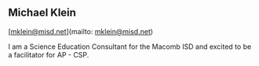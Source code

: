 ## Michael Klein

[mklein@misd.net](mailto: mklein@misd.net)

I am a Science Education Consultant for the Macomb ISD and excited to be a facilitator for AP - CSP.
